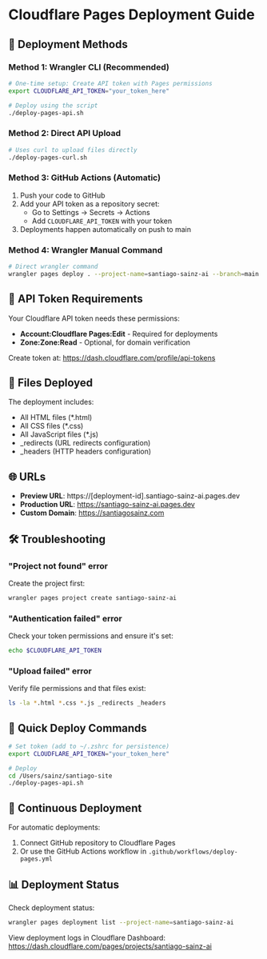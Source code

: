 # Cloudflare Pages Deployment Guide

## 🚀 Deployment Methods

### Method 1: Wrangler CLI (Recommended)

```bash
# One-time setup: Create API token with Pages permissions
export CLOUDFLARE_API_TOKEN="your_token_here"

# Deploy using the script
./deploy-pages-api.sh
```

### Method 2: Direct API Upload

```bash
# Uses curl to upload files directly
./deploy-pages-curl.sh
```

### Method 3: GitHub Actions (Automatic)

1. Push your code to GitHub
2. Add your API token as a repository secret:
   - Go to Settings → Secrets → Actions
   - Add `CLOUDFLARE_API_TOKEN` with your token
3. Deployments happen automatically on push to main

### Method 4: Wrangler Manual Command

```bash
# Direct wrangler command
wrangler pages deploy . --project-name=santiago-sainz-ai --branch=main
```

## 🔑 API Token Requirements

Your Cloudflare API token needs these permissions:
- **Account:Cloudflare Pages:Edit** - Required for deployments
- **Zone:Zone:Read** - Optional, for domain verification

Create token at: https://dash.cloudflare.com/profile/api-tokens

## 📁 Files Deployed

The deployment includes:
- All HTML files (*.html)
- All CSS files (*.css)
- All JavaScript files (*.js)
- _redirects (URL redirects configuration)
- _headers (HTTP headers configuration)

## 🌐 URLs

- **Preview URL**: https://[deployment-id].santiago-sainz-ai.pages.dev
- **Production URL**: https://santiago-sainz-ai.pages.dev
- **Custom Domain**: https://santiagosainz.com

## 🛠️ Troubleshooting

### "Project not found" error
Create the project first:
```bash
wrangler pages project create santiago-sainz-ai
```

### "Authentication failed" error
Check your token permissions and ensure it's set:
```bash
echo $CLOUDFLARE_API_TOKEN
```

### "Upload failed" error
Verify file permissions and that files exist:
```bash
ls -la *.html *.css *.js _redirects _headers
```

## 📝 Quick Deploy Commands

```bash
# Set token (add to ~/.zshrc for persistence)
export CLOUDFLARE_API_TOKEN="your_token_here"

# Deploy
cd /Users/sainz/santiago-site
./deploy-pages-api.sh
```

## 🔄 Continuous Deployment

For automatic deployments:
1. Connect GitHub repository to Cloudflare Pages
2. Or use the GitHub Actions workflow in `.github/workflows/deploy-pages.yml`

## 📊 Deployment Status

Check deployment status:
```bash
wrangler pages deployment list --project-name=santiago-sainz-ai
```

View deployment logs in Cloudflare Dashboard:
https://dash.cloudflare.com/pages/projects/santiago-sainz-ai